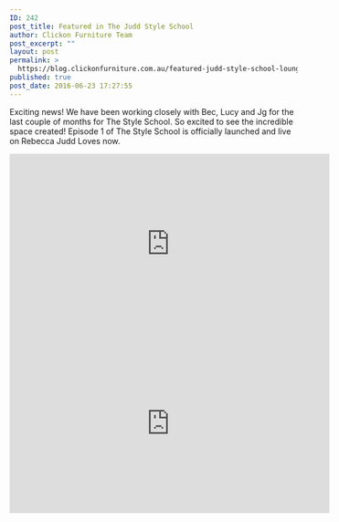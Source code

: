 ```yaml
---
ID: 242
post_title: Featured in The Judd Style School
author: Clickon Furniture Team
post_excerpt: ""
layout: post
permalink: >
  https://blog.clickonfurniture.com.au/featured-judd-style-school-lounge-room
published: true
post_date: 2016-06-23 17:27:55
---
```

Exciting news! We have been working closely with Bec, Lucy and Jg for the last couple of months for The Style School. So excited to see the incredible space created! Episode 1 of The Style School is officially launched and live on Rebecca Judd Loves now.

<!--more-->

<iframe src="https://www.youtube.com/embed/t9mORoU7D5A?rel=0" width="560" height="315" frameborder="0" allowfullscreen="allowfullscreen"></iframe>

<iframe src="https://www.youtube.com/embed/YQOlvGWG51g?rel=0" width="560" height="315" frameborder="0" allowfullscreen="allowfullscreen"></iframe>